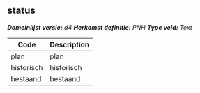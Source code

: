 ## status

*__Domeinlijst versie:__ d4*
*__Herkomst definitie:__ PNH*
*__Type veld:__ Text*

|__Code__ |__Description__	|
|	---	|	---	|
| plan | plan |
| historisch | historisch |
| bestaand | bestaand |
